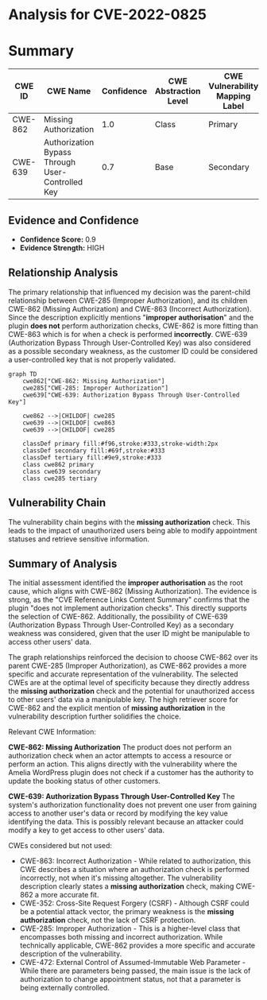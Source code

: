 # Analysis for CVE-2022-0825

# Summary
| CWE ID | CWE Name | Confidence | CWE Abstraction Level | CWE Vulnerability Mapping Label | CWE-Vulnerability Mapping Notes |
|---|---|---|---|---|---|
| CWE-862 | Missing Authorization | 1.0 | Class | Primary | Allowed-with-Review |
| CWE-639 | Authorization Bypass Through User-Controlled Key | 0.7 | Base | Secondary | Allowed |

## Evidence and Confidence

*   **Confidence Score:** 0.9
*   **Evidence Strength:** HIGH

## Relationship Analysis
The primary relationship that influenced my decision was the parent-child relationship between CWE-285 (Improper Authorization), and its children CWE-862 (Missing Authorization) and CWE-863 (Incorrect Authorization). Since the description explicitly mentions "**improper authorisation**" and the plugin **does not** perform authorization checks, CWE-862 is more fitting than CWE-863 which is for when a check is performed **incorrectly**. CWE-639 (Authorization Bypass Through User-Controlled Key) was also considered as a possible secondary weakness, as the customer ID could be considered a user-controlled key that is not properly validated.

```mermaid
graph TD
    cwe862["CWE-862: Missing Authorization"]
    cwe285["CWE-285: Improper Authorization"]
    cwe639["CWE-639: Authorization Bypass Through User-Controlled Key"]

    cwe862 -->|CHILDOF| cwe285
    cwe639 -->|CHILDOF| cwe863
    cwe639 -->|CHILDOF| cwe285

    classDef primary fill:#f96,stroke:#333,stroke-width:2px
    classDef secondary fill:#69f,stroke:#333
    classDef tertiary fill:#9e9,stroke:#333
    class cwe862 primary
    class cwe639 secondary
    class cwe285 tertiary
```

## Vulnerability Chain
The vulnerability chain begins with the **missing authorization** check. This leads to the impact of unauthorized users being able to modify appointment statuses and retrieve sensitive information.

## Summary of Analysis
The initial assessment identified the **improper authorisation** as the root cause, which aligns with CWE-862 (Missing Authorization). The evidence is strong, as the "CVE Reference Links Content Summary" confirms that the plugin "does not implement authorization checks". This directly supports the selection of CWE-862. Additionally, the possibility of CWE-639 (Authorization Bypass Through User-Controlled Key) as a secondary weakness was considered, given that the user ID might be manipulable to access other users' data.

The graph relationships reinforced the decision to choose CWE-862 over its parent CWE-285 (Improper Authorization), as CWE-862 provides a more specific and accurate representation of the vulnerability. The selected CWEs are at the optimal level of specificity because they directly address the **missing authorization** check and the potential for unauthorized access to other users' data via a manipulable key. The high retriever score for CWE-862 and the explicit mention of **missing authorization** in the vulnerability description further solidifies the choice.

Relevant CWE Information:

**CWE-862: Missing Authorization**
The product does not perform an authorization check when an actor attempts to access a resource or perform an action. This aligns directly with the vulnerability where the Amelia WordPress plugin does not check if a customer has the authority to update the booking status of other customers.

**CWE-639: Authorization Bypass Through User-Controlled Key**
The system's authorization functionality does not prevent one user from gaining access to another user's data or record by modifying the key value identifying the data. This is possibly relevant because an attacker could modify a key to get access to other users' data.

CWEs considered but not used:

*   CWE-863: Incorrect Authorization - While related to authorization, this CWE describes a situation where an authorization check is performed incorrectly, not when it's missing altogether. The vulnerability description clearly states a **missing authorization** check, making CWE-862 a more accurate fit.
*   CWE-352: Cross-Site Request Forgery (CSRF) - Although CSRF could be a potential attack vector, the primary weakness is the **missing authorization** check, not the lack of CSRF protection.
*   CWE-285: Improper Authorization - This is a higher-level class that encompasses both missing and incorrect authorization. While technically applicable, CWE-862 provides a more specific and accurate description of the vulnerability.
*   CWE-472: External Control of Assumed-Immutable Web Parameter - While there are parameters being passed, the main issue is the lack of authorization to change appointment status, not that a parameter is being externally controlled.